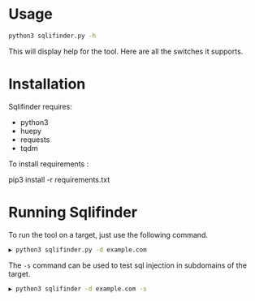 

# Usage

```sh
python3 sqlifinder.py -h
```
This will display help for the tool. Here are all the switches it supports.



# Installation

Sqlifinder requires:
- python3
- huepy
- requests
- tqdm

To install requirements :
 
 pip3 install -r requirements.txt






# Running Sqlifinder

To run the tool on a target, just use the following command.
```sh
▶ python3 sqlifinder.py -d example.com
```


The `-s` command can be used to test sql injection in subdomains of the target.

```sh
▶ python3 sqlifinder -d example.com -s
```


